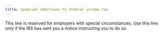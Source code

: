 ```yaml
---
title: Spaecial additions to federal income tax
---
```



This line is reserved for employers with special circumstances. Use  this line only if the IRS has sent you a notice instructing you to do  so.
